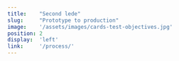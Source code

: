 ```yaml
---
title:    "Second lede"
slug:     "Prototype to production"
image:    '/assets/images/cards-test-objectives.jpg'
position: 2
display:  'left'
link:     '/process/'
---
```

